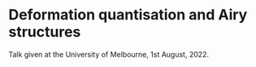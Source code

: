 # Deformation quantisation and Airy structures

Talk given at the University of Melbourne, 1st August, 2022. 
